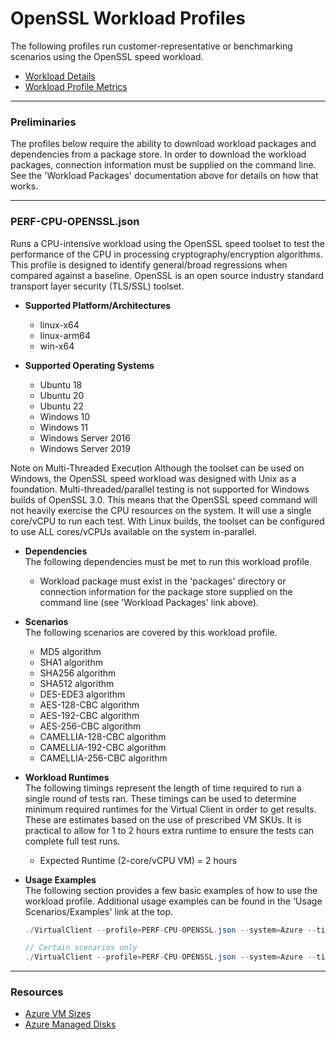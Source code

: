 ﻿# OpenSSL Workload Profiles
The following profiles run customer-representative or benchmarking scenarios using the OpenSSL speed workload.  

* [Workload Details](./openssl.md)  
* [Workload Profile Metrics](./openssl-metrics.md)  


-----------------------------------------------------------------------

### Preliminaries
The profiles below require the ability to download workload packages and dependencies from a package store. In order to download the workload packages, connection information 
must be supplied on the command line. See the 'Workload Packages' documentation above for details on how that works.

-----------------------------------------------------------------------

### PERF-CPU-OPENSSL.json
Runs a CPU-intensive workload using the OpenSSL speed toolset to test the performance of the CPU in processing cryptography/encryption algorithms.
This profile is designed to identify general/broad regressions when compared against a baseline. OpenSSL is an open source industry standard
transport layer security (TLS/SSL) toolset.

* **Supported Platform/Architectures**
  * linux-x64
  * linux-arm64
  * win-x64

* **Supported Operating Systems**
  * Ubuntu 18
  * Ubuntu 20
  * Ubuntu 22
  * Windows 10
  * Windows 11
  * Windows Server 2016
  * Windows Server 2019

Note on Multi-Threaded Execution
  Although the toolset can be used on Windows, the OpenSSL speed workload was designed with Unix as a foundation. Multi-threaded/parallel testing 
  is not supported for Windows builds of OpenSSL 3.0.  This means that the OpenSSL speed command will not heavily exercise the CPU resources on the
  system. It will use a single core/vCPU to run each test. With Linux builds, the toolset can be configured to use ALL cores/vCPUs available on the
  system in-parallel.


* **Dependencies**  
  The following dependencies must be met to run this workload profile.

  * Workload package must exist in the 'packages' directory or connection information for the package store supplied on the command line (see 'Workload Packages' link above).

* **Scenarios**  
  The following scenarios are covered by this workload profile.

  * MD5 algorithm
  * SHA1 algorithm
  * SHA256 algorithm
  * SHA512 algorithm
  * DES-EDE3 algorithm
  * AES-128-CBC algorithm
  * AES-192-CBC algorithm
  * AES-256-CBC algorithm
  * CAMELLIA-128-CBC algorithm
  * CAMELLIA-192-CBC algorithm
  * CAMELLIA-256-CBC algorithm


* **Workload Runtimes**  
  The following timings represent the length of time required to run a single round of tests ran. These timings can be used to determine
  minimum required runtimes for the Virtual Client in order to get results. These are estimates based on the use of prescribed VM SKUs.
  It is practical to allow for 1 to 2 hours extra runtime to ensure the tests can complete full test runs.

  * Expected Runtime (2-core/vCPU VM) = 2 hours

* **Usage Examples**  
  The following section provides a few basic examples of how to use the workload profile. Additional usage examples can be found in the
  'Usage Scenarios/Examples' link at the top.


  ``` csharp
  ./VirtualClient --profile=PERF-CPU-OPENSSL.json --system=Azure --timeout=1440 --packageStore="{BlobConnectionString|SAS Uri}"

  // Certain scenarios only
  ./VirtualClient --profile=PERF-CPU-OPENSSL.json --system=Azure --timeout=1440 --packageStore="{BlobConnectionString|SAS Uri}" --scenarios=SHA1,SHA192,SHA256
  ```

-----------------------------------------------------------------------

### Resources
* [Azure VM Sizes](https://docs.microsoft.com/en-us/azure/virtual-machines/sizes)
* [Azure Managed Disks](https://azure.microsoft.com/en-us/pricing/details/managed-disks/)